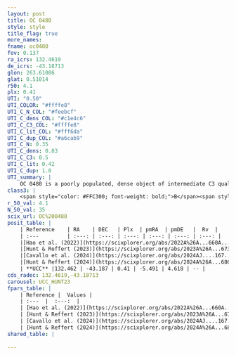 ```yaml
---
layout: post
title: OC 0480
style: style
title_flag: true
more_names: 
fname: oc0480
fov: 0.137
ra_icrs: 132.4619
de_icrs: -43.18713
glon: 263.61086
glat: 0.51014
r50: 4.1
plx: 0.41
UTI: "0.50"
UTI_COLOR: "#ffffe8"
UTI_C_N_COL: "#feebcf"
UTI_C_dens_COL: "#c1e4c6"
UTI_C_C3_COL: "#ffffe8"
UTI_C_lit_COL: "#fff6da"
UTI_C_dup_COL: "#a6cab9"
UTI_C_N: 0.35
UTI_C_dens: 0.83
UTI_C_C3: 0.5
UTI_C_lit: 0.42
UTI_C_dup: 1.0
UTI_summary: |
    OC 0480 is a poorly populated, dense object of intermediate C3 quality. It was recently reported in the literature.
class3: |
    <span style="color: #FFC300; font-weight: bold;">B</span><span style="color: #FFC300; font-weight: bold;">B</span>
r_50_val: 4.1
N_50_val: 35
scix_url: OC%200480
posit_table: |
    | Reference    | RA    | DEC   | Plx  | pmRA  | pmDE   |  Rv  |
    | :---         | :---: | :---: | :---: | :---: | :---: | :---: |
    |[Hao et al. (2022)](https://scixplorer.org/abs/2022A%26A...660A...4H) | 132.463 | -43.208 | 0.406 | -5.43 | 4.576 | -- |
    |[Hunt & Reffert (2023)](https://scixplorer.org/abs/2023A%26A...673A.114H) | 132.457 | -43.152 | 0.414 | -5.543 | 4.644 | -11.665 |
    |[Cavallo et al. (2024)](https://scixplorer.org/abs/2024AJ....167...12C) | 132.498 | -43.03 | 0.413 | -- | -- | -- |
    |[Hunt & Reffert (2024)](https://scixplorer.org/abs/2024A%26A...686A..42H) | 132.457 | -43.152 | 0.414 | -5.543 | 4.644 | -11.665 |
    | **UCC** |132.462 | -43.187 | 0.41 | -5.491 | 4.618 | -- | 
cds_radec: 132.4619,-43.18713
carousel: UCC_HUNT23
fpars_table: |
    | Reference |  Values |
    | :---  |  :---:  |
    | [Hao et al. (2022)](https://scixplorer.org/abs/2022A%26A...660A...4H) | `AG=1.68, age=6.8, Z=0.023` |
    | [Hunt & Reffert (2023)](https://scixplorer.org/abs/2023A%26A...673A.114H) | `AV50=3.312, diffAV50=2.805, MOD50=11.77, logAge50=6.868` |
    | [Cavallo et al. (2024)](https://scixplorer.org/abs/2024AJ....167...12C) | `AV50=3.35, dMod50=11.84, logAge50=7.16, [Fe/H]50=0.51` |
    | [Hunt & Reffert (2024)](https://scixplorer.org/abs/2024A%26A...686A..42H) | `MassJ=513.478` |
shared_table: |
    
---
```

